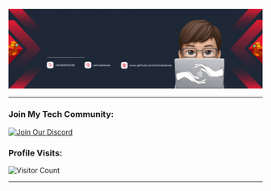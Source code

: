 [![@carlcastanas](https://raw.githubusercontent.com/carlcastanas/carlcastanas/main/assets/1.gif)](https://facebook.com/carlcastanas)

---

### Join My Tech Community:

[![Join Our Discord](https://discordapp.com/api/guilds/890526319790669895/widget.png?style=banner2)](https://discord.gg/ZYfWTSusXG)

### Profile Visits:

![Visitor Count](https://profile-counter.glitch.me/{carlcastanas}/count.svg)

---

[//]: <> (Credits: carlcastanas)  
[//]: <> (Last edited on: 01/12/23)
